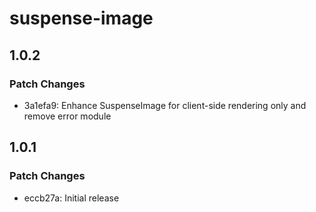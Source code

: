 # suspense-image

## 1.0.2

### Patch Changes

- 3a1efa9: Enhance SuspenseImage for client-side rendering only and remove error module

## 1.0.1

### Patch Changes

- eccb27a: Initial release
